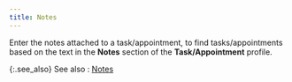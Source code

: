 ```yaml
---
title: Notes
---
```



Enter the notes attached to a task/appointment, to find tasks/appointments  based on the text in the **Notes**  section of the **Task/Appointment**  profile.


{:.see_also}
See also
: [Notes](JavaScript:RelatedTopics1.Click())<!--Metadata type="DesignerControl" startspan
<object CLASSID="clsid:ADB880A6-D8FF-11CF-9377-00AA003B7A11"
	ID=RelatedTopics1
	TYPE="application/x-oleobject">
</object>-->

<object classid="clsid:ADB880A6-D8FF-11CF-9377-00AA003B7A11" id="RelatedTopics1" type="application/x-oleobject"> 
 <param name="Command" value="Related Topics">
<param name="Window" value="second">
<param name="Item1" value="Item Code;{{site.mi_chm}}/finding-items/find-item-details/quick-find-details/item_code_find_item_content.html">
</object><!--Metadata type="DesignerControl" endspan-->
